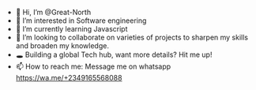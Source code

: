 - 👋 Hi, I’m @Great-North
- 👀 I’m interested in Software engineering
- 🌱 I’m currently learning Javascript
- 💞️ I’m looking to collaborate on varieties of projects to sharpen my skills and broaden my knowledge. 
- 🕳  Building a global Tech hub, want more details? Hit me up!
- 📫 How to reach me: Message me on whatsapp https://wa.me/+2349165568088

<!---
Great-North/Great-North is a ✨ special ✨ repository because its `README.md` (this file) appears on your GitHub profile.
You can click the Preview link to take a look at your changes.
--->
